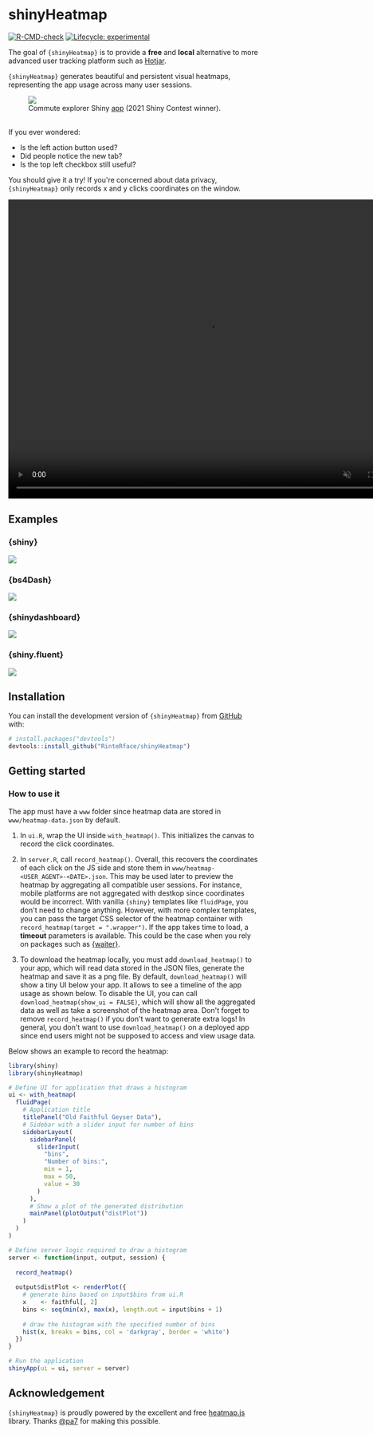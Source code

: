 
# shinyHeatmap

<!-- badges: start -->
[![R-CMD-check](https://github.com/RinteRface/shinyHeatmap/workflows/R-CMD-check/badge.svg)](https://github.com/RinteRface/shinyHeatmap/actions)
[![Lifecycle: experimental](https://img.shields.io/badge/lifecycle-experimental-orange.svg)](https://lifecycle.r-lib.org/articles/stages.html#experimental)
<!-- badges: end -->

The goal of `{shinyHeatmap}` is to provide a __free__ and __local__ alternative to more advanced user tracking platform such as [Hotjar](https://www.google.com/search?q=hotjar&oq=hotjar&aqs=chrome.0.69i59j0i512j69i60l6.1063j0j7&sourceid=chrome&ie=UTF-8).

`{shinyHeatmap}` generates beautiful and persistent visual heatmaps, representing the app usage across many user sessions. 

<figure>
  <img src="man/figures/shinyHeatmap-demo.png">
  <figcaption>Commute explorer Shiny <a href="https://community.rstudio.com/t/commute-explorer-shiny-contest-submission/104651">app</a> (2021 Shiny Contest winner).</figcaption>
</figure>

<br>
If you ever wondered:

- Is the left action button used?
- Did people notice the new tab?
- Is the top left checkbox still useful?

You should give it a try! If you're concerned about data privacy, `{shinyHeatmap}` only records x and y clicks coordinates on the window.

<video controls="controls" width="800" height="600" name="shinyHeatmap date review." autoplay muted loop>
  <source src="inst/videos/shinyHeatmap-ui.mp4">
</video>

## Examples

### {shiny}
<img src="man/figures/shinyHeatmap-basic.png">

### {bs4Dash}
<img src="man/figures/shinyHeatmap-bs4Dash.png">

### {shinydashboard}
<img src="man/figures/shinyHeatmap-shinydashboard.png">

### {shiny.fluent}
<img src="man/figures/shinyHeatmap-shinyFluent.png">

## Installation

You can install the development version of `{shinyHeatmap}` from [GitHub](https://github.com/) with:

``` r
# install.packages("devtools")
devtools::install_github("RinteRface/shinyHeatmap")
```

## Getting started

### How to use it

The app must have a `www` folder since 
heatmap data are stored in `www/heatmap-data.json` by default.

1. In `ui.R`, wrap the UI inside `with_heatmap()`. This initializes the canvas
to record the click coordinates.

2. In `server.R`, call `record_heatmap()`. Overall, this recovers the
coordinates of each click on the JS side and store them in 
`www/heatmap-<USER_AGENT>-<DATE>.json`. 
This may be used later to preview the heatmap by aggregating all compatible user sessions. 
For instance, mobile platforms are not aggregated with destkop since coordinates would be
incorrect. With vanilla `{shiny}` templates like `fluidPage`, 
you don't need to change anything. However, with more complex 
templates, you can pass the target CSS selector of the heatmap 
container with `record_heatmap(target = ".wrapper")`. 
If the app takes time to load, a __timeout__ parameters is available. 
This could be the case when you rely on packages
such as [{waiter}](https://github.com/JohnCoene/waiter).

3. To download the heatmap locally, you must add `download_heatmap()` to your app, which will read data stored in the JSON files, generate the heatmap and save it as a png file. By default, `download_heatmap()`
will show a tiny UI below your app. It allows to see a timeline of the app usage as shown below.
To disable the UI, you can call `download_heatmap(show_ui = FALSE)`, which will show
all the aggregated data as well as take a screenshot of the heatmap area. Don't forget to remove `record_heatmap()` if you don't want to generate extra logs! In general, you don't want to use `download_heatmap()` on a deployed app since end users might not be supposed to access and view usage data.

Below shows an example to record the heatmap:

```r
library(shiny)
library(shinyHeatmap)

# Define UI for application that draws a histogram
ui <- with_heatmap(
  fluidPage(
    # Application title
    titlePanel("Old Faithful Geyser Data"),
    # Sidebar with a slider input for number of bins 
    sidebarLayout(
      sidebarPanel(
        sliderInput(
          "bins",
          "Number of bins:",
          min = 1,
          max = 50,
          value = 30
        )
      ),
      # Show a plot of the generated distribution
      mainPanel(plotOutput("distPlot"))
    )
  )
)

# Define server logic required to draw a histogram
server <- function(input, output, session) {
  
  record_heatmap()
  
  output$distPlot <- renderPlot({
    # generate bins based on input$bins from ui.R
    x    <- faithful[, 2]
    bins <- seq(min(x), max(x), length.out = input$bins + 1)
    
    # draw the histogram with the specified number of bins
    hist(x, breaks = bins, col = 'darkgray', border = 'white')
  })
}

# Run the application 
shinyApp(ui = ui, server = server)
```

## Acknowledgement

`{shinyHeatmap}` is proudly powered by the excellent and free [heatmap.js](https://github.com/pa7/heatmap.js) library. Thanks [@pa7](https://github.com/pa7) for making this possible.

